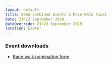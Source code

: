 ```yaml
---
layout: default
title: ESAA Combined Events & Race Walk Final
date: 21/22 September 2019
dateOverride: 21/22 September 2019
location: Exeter
---
```


<div class="panel panel-info">
  <div class="panel-heading">
    <h3 class="panel-title">Event downloads</h3>
  </div>
  <div class="panel-body">
    <ul>
        <li>
            <a href="/files/events/18-19/2019-09-21-esaa-combined-events-and-race-walk-final/Race-Walk-Form-Nomination.doc">
                Race walk nomination form
            </a>
        </li>
    </ul>
  </div>
</div>